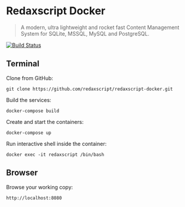 Redaxscript Docker
==================

> A modern, ultra lightweight and rocket fast Content Management System for SQLite, MSSQL, MySQL and PostgreSQL.

[![Build Status](https://img.shields.io/travis/redaxscript/redaxscript-docker.svg)](https://travis-ci.org/redaxscript/redaxscript-docker)


Terminal
--------

Clone from GitHub:

```
git clone https://github.com/redaxscript/redaxscript-docker.git
```

Build the services:

```
docker-compose build
```

Create and start the containers:

```
docker-compose up
```

Run interactive shell inside the container:

```
docker exec -it redaxscript /bin/bash
```


Browser
-------

Browse your working copy:

```
http://localhost:8080
```

